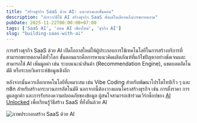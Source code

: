 ```yaml
---
title: "สร้างธุรกิจ SaaS ด้วย AI: แนวทางและขั้นตอน"
description: "สำรวจวิธีใช้ AI สร้างธุรกิจ SaaS ตั้งแต่ไอเดียจนถึงการขยายตลาด"
pubDate: 2025-11-22T00:00:00+07:00
tags: ['SaaS AI', 'สอน AI เชียงใหม่', 'ธุรกิจ AI']
slug: "building-saas-with-ai"
---
```

การสร้างธุรกิจ SaaS ด้วย AI เปิดโอกาสใหม่ให้ผู้ประกอบการใช้เทคโนโลยีในการสร้างบริการที่สามารถขยายตลาดได้ทั่วโลก ขั้นตอนแรกคือการหาแนวคิดผลิตภัณฑ์ที่แก้ไขปัญหาอย่างชัดเจนและสามารถใช้ AI เพิ่มมูลค่า เช่น ระบบแนะนำสินค้า (Recommendation Engine), แชตบอตอัตโนมัติ หรือระบบวิเคราะห์ข้อมูลเชิงลึก

หลังจากนั้นควรเลือกเทคโนโลยีที่เหมาะสม เช่น Vibe Coding สำหรับพัฒนาโปรโตไทป์เร็ว ๆ และ n8n สำหรับสร้างกระบวนการอัตโนมัติ นอกจากนี้ต้องวางแผนโครงสร้างธุรกิจ เช่น การตั้งราคา การดูแลลูกค้า และการรับรองความปลอดภัยของข้อมูล ผู้สนใจสามารถเข้าร่วมเวิร์กช็อปของ [AI Unlocked](https://www.aiunlockinnovations.com/) เพื่อเรียนรู้วิธีสร้าง SaaS ที่ยั่งยืนด้วย AI

![ภาพประกอบสร้าง SaaS ด้วย AI](saas-with-ai.jpg "สร้าง SaaS ด้วย AI")
